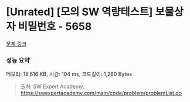 # [Unrated] [모의 SW 역량테스트] 보물상자 비밀번호 - 5658 

[문제 링크](https://swexpertacademy.com/main/code/problem/problemDetail.do?contestProbId=AWXRUN9KfZ8DFAUo) 

### 성능 요약

메모리: 18,616 KB, 시간: 104 ms, 코드길이: 1,260 Bytes



> 출처: SW Expert Academy, https://swexpertacademy.com/main/code/problem/problemList.do